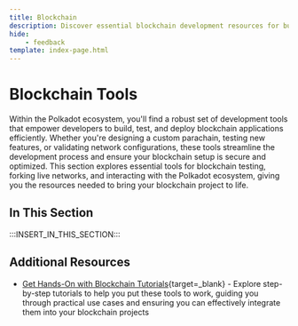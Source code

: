 ```yaml
---
title: Blockchain
description: Discover essential blockchain development resources for building in the Polkadot ecosystem, highlighting tools to streamline your development process.
hide: 
    - feedback
template: index-page.html
---
```


# Blockchain Tools

Within the Polkadot ecosystem, you'll find a robust set of development tools that empower developers to build, test, and deploy blockchain applications efficiently. Whether you're designing a custom parachain, testing new features, or validating network configurations, these tools streamline the development process and ensure your blockchain setup is secure and optimized. This section explores essential tools for blockchain testing, forking live networks, and interacting with the Polkadot ecosystem, giving you the resources needed to bring your blockchain project to life.

## In This Section

:::INSERT_IN_THIS_SECTION:::

## Additional Resources

- [Get Hands-On with Blockchain Tutorials](/tutorials/blockchains/testing){target=\_blank} - Explore step-by-step tutorials to help you put these tools to work, guiding you through practical use cases and ensuring you can effectively integrate them into your blockchain projects
